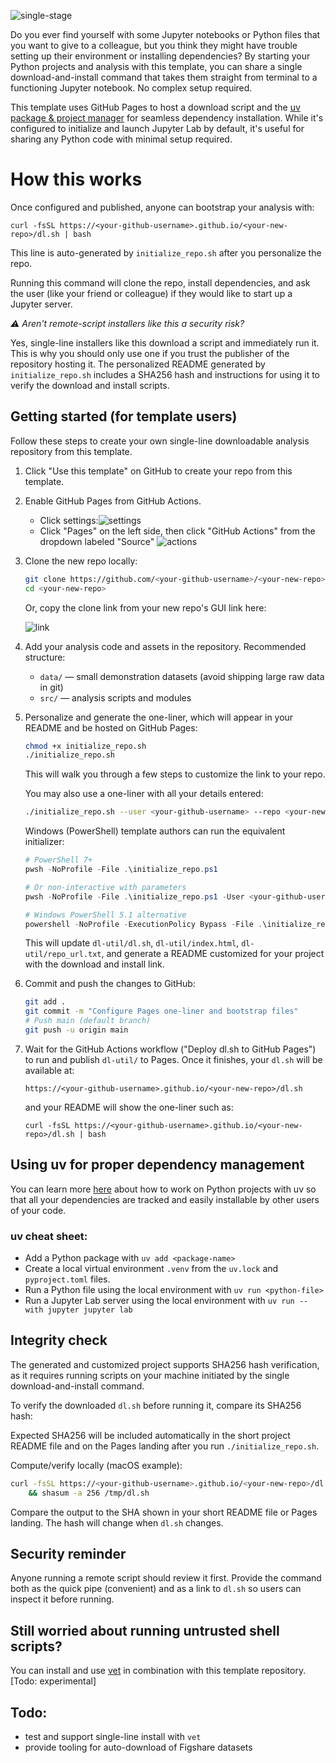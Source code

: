 ![single-stage](./dl-util/template_images/single-stage.png)

Do you ever find yourself with some Jupyter notebooks or Python files that you want to give to a colleague, but you think they might have trouble setting up their environment or installing dependencies? By starting your Python projects and analysis with this template, you can share a single download-and-install command that takes them straight from terminal to a functioning Jupyter notebook. No complex setup required.

This template uses GitHub Pages to host a download script and the [uv package & project manager](https://docs.astral.sh/uv/) for seamless dependency installation. While it's configured to initialize and launch Jupyter Lab by default, it's useful for sharing any Python code with minimal setup required.

# How this works

<!-- QUICK_INSTALL_START -->

Once configured and published, anyone can bootstrap your analysis with:

    curl -fsSL https://<your-github-username>.github.io/<your-new-repo>/dl.sh | bash

This line is auto-generated by `initialize_repo.sh` after you personalize the repo.

Running this command will clone the repo, install dependencies, and ask the user (like your friend or colleague) if they would like to start up a Jupyter server.

<!-- QUICK_INSTALL_END -->

_⚠️ Aren't remote-script installers like this a security risk?_

Yes, single-line installers like this download a script and immediately run it. This is why you should only use one if you trust the publisher of the repository hosting it. The personalized README generated by `initialize_repo.sh` includes a SHA256 hash and instructions for using it to verify the download and install scripts.

## Getting started (for template users)

Follow these steps to create your own single-line downloadable analysis repository from this template.

1. Click "Use this template" on GitHub to create your repo from this template.
2. Enable GitHub Pages from GitHub Actions.

   - Click settings:![settings](./dl-util/template_images/settings.png)
   - Click "Pages" on the left side, then click "GitHub Actions" from the dropdown labeled "Source" ![actions](./dl-util/template_images/actions.png)

3. Clone the new repo locally:

   ```zsh
   git clone https://github.com/<your-github-username>/<your-new-repo>.git
   cd <your-new-repo>
   ```

   Or, copy the clone link from your new repo's GUI link here:

   ![link](./dl-util/template_images/repo-link.png)

4. Add your analysis code and assets in the repository. Recommended structure:

   - `data/` — small demonstration datasets (avoid shipping large raw data in git)
   - `src/` — analysis scripts and modules

5. Personalize and generate the one-liner, which will appear in your README and be hosted on GitHub Pages:

   ```zsh
   chmod +x initialize_repo.sh
   ./initialize_repo.sh
   ```

   This will walk you through a few steps to customize the link to your repo.

   You may also use a one-liner with all your details entered:

   ```zsh
   ./initialize_repo.sh --user <your-github-username> --repo <your-new-repo> [--domain your.custom.domain] --yes
   ```

   Windows (PowerShell) template authors can run the equivalent initializer:

   ```powershell
   # PowerShell 7+
   pwsh -NoProfile -File .\initialize_repo.ps1

   # Or non-interactive with parameters
   pwsh -NoProfile -File .\initialize_repo.ps1 -User <your-github-username> -Repo <your-new-repo> [-Domain your.custom.domain] -Yes

   # Windows PowerShell 5.1 alternative
   powershell -NoProfile -ExecutionPolicy Bypass -File .\initialize_repo.ps1 -User <your-github-username> -Repo <your-new-repo> -Yes
   ```

   This will update `dl-util/dl.sh`, `dl-util/index.html`, `dl-util/repo_url.txt`, and generate a README customized for your project with the download and install link.

6. Commit and push the changes to GitHub:

   ```zsh
   git add .
   git commit -m "Configure Pages one-liner and bootstrap files"
   # Push main (default branch)
   git push -u origin main
   ```

7. Wait for the GitHub Actions workflow ("Deploy dl.sh to GitHub Pages") to run and publish `dl-util/` to Pages. Once it finishes, your `dl.sh` will be available at:

   ```
   https://<your-github-username>.github.io/<your-new-repo>/dl.sh
   ```

   and your README will show the one-liner such as:

   ```
   curl -fsSL https://<your-github-username>.github.io/<your-new-repo>/dl.sh | bash
   ```

## Using uv for proper dependency management

You can learn more [here](https://docs.astral.sh/uv/guides/projects/) about how to work on Python projects with uv so that all your dependencies are tracked and easily installable by other users of your code.

### uv cheat sheet:

- Add a Python package with `uv add <package-name>`
- Create a local virtual environment `.venv` from the `uv.lock` and `pyproject.toml` files.
- Run a Python file using the local environment with `uv run <python-file>`
- Run a Jupyter Lab server using the local environment with `uv run --with jupyter jupyter lab`

## Integrity check

The generated and customized project supports SHA256 hash verification, as it requires running scripts on your machine initiated by the single download-and-install command.

To verify the downloaded `dl.sh` before running it, compare its SHA256 hash:

Expected SHA256 will be included automatically in the short project README file and on the Pages landing after you run `./initialize_repo.sh`.

Compute/verify locally (macOS example):

```zsh
curl -fsSL https://<your-github-username>.github.io/<your-new-repo>/dl.sh -o /tmp/dl.sh \
    && shasum -a 256 /tmp/dl.sh
```

Compare the output to the SHA shown in your short README file or Pages landing. The hash will change when `dl.sh` changes.

## Security reminder

Anyone running a remote script should review it first. Provide the command both as the quick pipe (convenient) and as a link to `dl.sh` so users can inspect it before running.

## Still worried about running untrusted shell scripts?

You can install and use [vet](https://github.com/safedep/vet) in combination with this template repository. [Todo: experimental]

## Todo:

- test and support single-line install with `vet`
- provide tooling for auto-download of Figshare datasets
